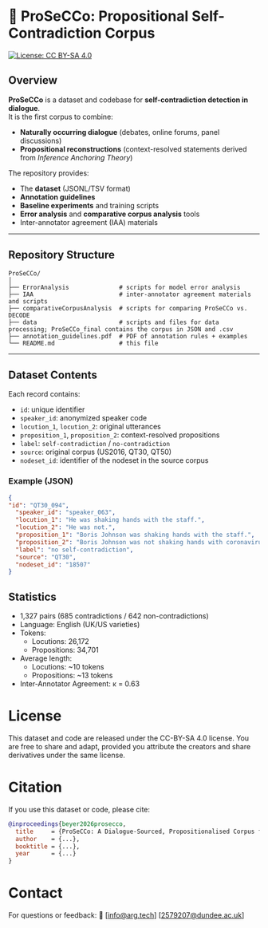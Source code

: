 # 📘 ProSeCCo: Propositional Self-Contradiction Corpus

[![License: CC BY-SA 4.0](https://img.shields.io/badge/License-CC%20BY--SA%204.0-lightgrey.svg)](https://creativecommons.org/licenses/by-sa/4.0/)

## Overview
**ProSeCCo** is a dataset and codebase for **self-contradiction detection in dialogue**.  
It is the first corpus to combine:
- **Naturally occurring dialogue** (debates, online forums, panel discussions)  
- **Propositional reconstructions** (context-resolved statements derived from *Inference Anchoring Theory*)  

The repository provides:
- The **dataset** (JSONL/TSV format)  
- **Annotation guidelines**  
- **Baseline experiments** and training scripts  
- **Error analysis** and **comparative corpus analysis** tools  
- Inter-annotator agreement (IAA) materials  

---

## Repository Structure

```text
ProSeCCo/
│
├── ErrorAnalysis              # scripts for model error analysis
├── IAA                        # inter-annotator agreement materials and scripts
├── comparativeCorpusAnalysis  # scripts for comparing ProSeCCo vs. DECODE
├── data                       # scripts and files for data processing; ProSeCCo_final contains the corpus in JSON and .csv
├── annotation_guidelines.pdf  # PDF of annotation rules + examples
└── README.md                  # this file
```

---

## Dataset Contents

Each record contains:
- `id`: unique identifier  
- `speaker_id`: anonymized speaker code  
- `locution_1`, `locution_2`: original utterances  
- `proposition_1`, `proposition_2`: context-resolved propositions  
- `label`: `self-contradiction` / `no-contradiction`  
- `source`: original corpus (US2016, QT30, QT50)  
- `nodeset_id`: identifier of the nodeset in the source corpus  

### Example (JSON)
```json
{
"id": "QT30_094",
  "speaker_id": "speaker_063",
  "locution_1": "He was shaking hands with the staff.",
  "locution_2": "He was not.",
  "proposition_1": "Boris Johnson was shaking hands with the staff.",
  "proposition_2": "Boris Johnson was not shaking hands with coronavirus patients in a hospital.",
  "label": "no self-contradiction",
  "source": "QT30",
  "nodeset_id": "18507"
}
```
## Statistics
* 1,327 pairs (685 contradictions / 642 non-contradictions)
* Language: English (UK/US varieties)
* Tokens:
  * Locutions: 26,172
  * Propositions: 34,701
* Average length:
  * Locutions: ~10 tokens
  * Propositions: ~13 tokens
* Inter-Annotator Agreement: κ = 0.63

# License
This dataset and code are released under the CC-BY-SA 4.0 license.
You are free to share and adapt, provided you attribute the creators and share derivatives under the same license.

# Citation
If you use this dataset or code, please cite:

```bibtex
@inproceedings{beyer2026prosecco,
  title     = {ProSeCCo: A Dialogue-Sourced, Propositionalised Corpus for Self-Contradiction Detection},
  author    = {...},
  booktitle = {...},
  year      = {...}
}
```

# Contact
For questions or feedback:
📧 [info@arg.tech] [2579207@dundee.ac.uk]
